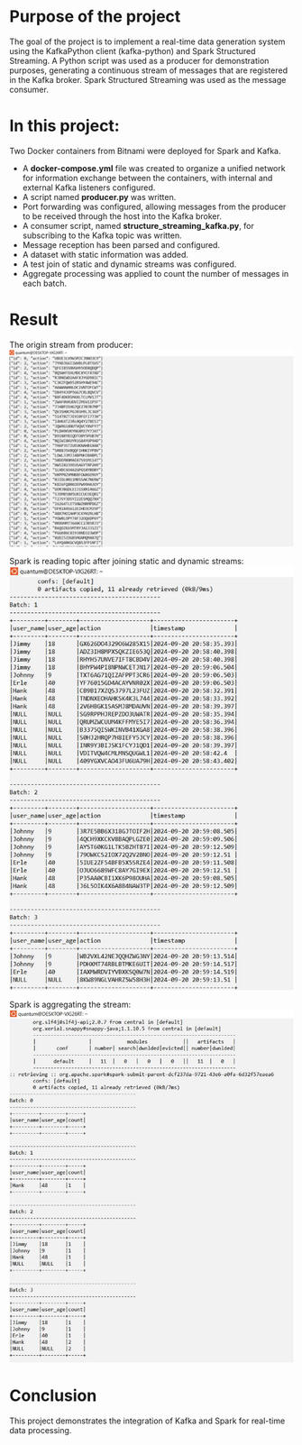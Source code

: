 # Purpose of the project
The goal of the project is to implement a real-time data generation system using the KafkaPython client (kafka-python) and Spark Structured Streaming.
A Python script was used as a producer for demonstration purposes, generating a continuous stream of messages that are registered in the Kafka broker.
Spark Structured Streaming was used as the message consumer.

# In this project:
Two Docker containers from Bitnami were deployed for Spark and Kafka.
- A **docker-compose.yml** file was created to organize a unified network for information exchange between the containers, with internal and external Kafka listeners configured.
- A script named **producer.py** was written.
- Port forwarding was configured, allowing messages from the producer to be received through the host into the Kafka broker.
- A consumer script, named **structure_streaming_kafka.py**, for subscribing to the Kafka topic was written.
- Message reception has been parsed and configured.
- A dataset with static information was added.
- A test join of static and dynamic streams was configured.
- Aggregate processing was applied to count the number of messages in each batch.

# Result
The origin stream from producer:
![Producer stream](https://github.com/VadimLeivikov/DE-projects/blob/kafka-spark-streaming/Producer%20stream.png)

Spark is reading topic after joining static and dynamic streams:
![Spark is reading topic after joining streams](https://github.com/VadimLeivikov/DE-projects/blob/kafka-spark-streaming/join%20streams_1.JPG)

Spark is aggregating the stream:
![The result of aggregations](https://github.com/VadimLeivikov/DE-projects/blob/kafka-spark-streaming/aggregations.JPG)

# Conclusion
This project demonstrates the integration of Kafka and Spark for real-time data processing.
